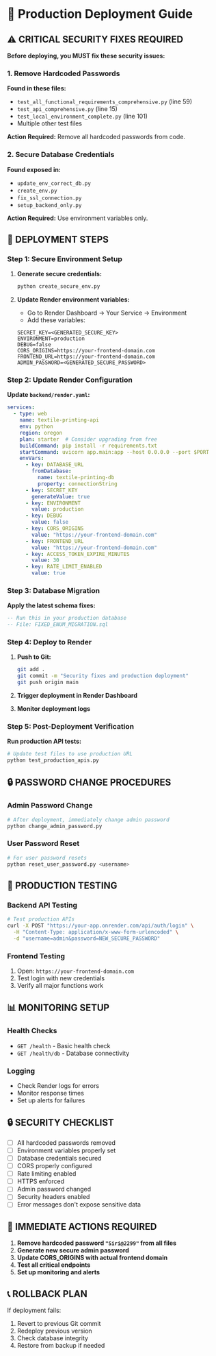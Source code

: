 # 🚀 Production Deployment Guide

## ⚠️ CRITICAL SECURITY FIXES REQUIRED

**Before deploying, you MUST fix these security issues:**

### 1. Remove Hardcoded Passwords
**Found in these files:**
- `test_all_functional_requirements_comprehensive.py` (line 59)
- `test_api_comprehensive.py` (line 15)
- `test_local_environment_complete.py` (line 101)
- Multiple other test files

**Action Required:** Remove all hardcoded passwords from code.

### 2. Secure Database Credentials
**Found exposed in:**
- `update_env_correct_db.py`
- `create_env.py` 
- `fix_ssl_connection.py`
- `setup_backend_only.py`

**Action Required:** Use environment variables only.

## 🔧 DEPLOYMENT STEPS

### Step 1: Secure Environment Setup

1. **Generate secure credentials:**
   ```bash
   python create_secure_env.py
   ```

2. **Update Render environment variables:**
   - Go to Render Dashboard → Your Service → Environment
   - Add these variables:
   ```
   SECRET_KEY=<GENERATED_SECURE_KEY>
   ENVIRONMENT=production
   DEBUG=false
   CORS_ORIGINS=https://your-frontend-domain.com
   FRONTEND_URL=https://your-frontend-domain.com
   ADMIN_PASSWORD=<GENERATED_SECURE_PASSWORD>
   ```

### Step 2: Update Render Configuration

**Update `backend/render.yaml`:**
```yaml
services:
  - type: web
    name: textile-printing-api
    env: python
    region: oregon
    plan: starter  # Consider upgrading from free
    buildCommand: pip install -r requirements.txt
    startCommand: uvicorn app.main:app --host 0.0.0.0 --port $PORT
    envVars:
      - key: DATABASE_URL
        fromDatabase:
          name: textile-printing-db
          property: connectionString
      - key: SECRET_KEY
        generateValue: true
      - key: ENVIRONMENT
        value: production
      - key: DEBUG
        value: false
      - key: CORS_ORIGINS
        value: "https://your-frontend-domain.com"
      - key: FRONTEND_URL
        value: "https://your-frontend-domain.com"
      - key: ACCESS_TOKEN_EXPIRE_MINUTES
        value: 30
      - key: RATE_LIMIT_ENABLED
        value: true
```

### Step 3: Database Migration

**Apply the latest schema fixes:**
```sql
-- Run this in your production database
-- File: FIXED_ENUM_MIGRATION.sql
```

### Step 4: Deploy to Render

1. **Push to Git:**
   ```bash
   git add .
   git commit -m "Security fixes and production deployment"
   git push origin main
   ```

2. **Trigger deployment in Render Dashboard**

3. **Monitor deployment logs**

### Step 5: Post-Deployment Verification

**Run production API tests:**
```bash
# Update test files to use production URL
python test_production_apis.py
```

## 🔒 PASSWORD CHANGE PROCEDURES

### Admin Password Change
```bash
# After deployment, immediately change admin password
python change_admin_password.py
```

### User Password Reset
```bash
# For user password resets
python reset_user_password.py <username>
```

## 🧪 PRODUCTION TESTING

### Backend API Testing
```bash
# Test production APIs
curl -X POST "https://your-app.onrender.com/api/auth/login" \
  -H "Content-Type: application/x-www-form-urlencoded" \
  -d "username=admin&password=NEW_SECURE_PASSWORD"
```

### Frontend Testing
1. Open: `https://your-frontend-domain.com`
2. Test login with new credentials
3. Verify all major functions work

## 📊 MONITORING SETUP

### Health Checks
- `GET /health` - Basic health check
- `GET /health/db` - Database connectivity

### Logging
- Check Render logs for errors
- Monitor response times
- Set up alerts for failures

## 🔒 SECURITY CHECKLIST

- [ ] All hardcoded passwords removed
- [ ] Environment variables properly set
- [ ] Database credentials secured
- [ ] CORS properly configured
- [ ] Rate limiting enabled
- [ ] HTTPS enforced
- [ ] Admin password changed
- [ ] Security headers enabled
- [ ] Error messages don't expose sensitive data

## 🚨 IMMEDIATE ACTIONS REQUIRED

1. **Remove hardcoded password `"Siri@2299"` from all files**
2. **Generate new secure admin password**
3. **Update CORS_ORIGINS with actual frontend domain**
4. **Test all critical endpoints**
5. **Set up monitoring and alerts**

## 📞 ROLLBACK PLAN

If deployment fails:
1. Revert to previous Git commit
2. Redeploy previous version
3. Check database integrity
4. Restore from backup if needed 
